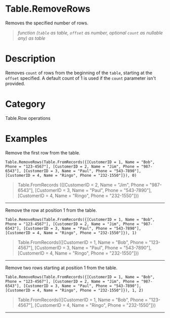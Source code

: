 ﻿# Table.RemoveRows
Removes the specified number of rows.
> _function (<code>table</code> as table, <code>offset</code> as number, optional <code>count</code> as nullable any) as table_
# Description 
Removes <code>count</code> of rows from the beginning of the <code>table</code>, starting at the <code>offset</code> specified. A default count of 1 is used if the <code>count</code> parameter isn't provided. 

# Category 
Table.Row operations
# Examples 
Remove the first row from the table.
```
Table.RemoveRows(Table.FromRecords({[CustomerID = 1, Name = "Bob", Phone = "123-4567"], [CustomerID = 2, Name = "Jim", Phone = "987-6543"], [CustomerID = 3, Name = "Paul", Phone = "543-7890"], [CustomerID = 4, Name = "Ringo", Phone = "232-1550"]}), 0)
```
> Table.FromRecords ({[CustomerID = 2, Name = "Jim", Phone = "987-6543"],  [CustomerID = 3, Name = "Paul", Phone = "543-7890"], [CustomerID = 4, Name = "Ringo", Phone = "232-1550"]})
***
Remove the row at position 1 from the table.
```
Table.RemoveRows(Table.FromRecords({[CustomerID = 1, Name = "Bob", Phone = "123-4567"], [CustomerID = 2, Name = "Jim", Phone = "987-6543"], [CustomerID = 3, Name = "Paul", Phone = "543-7890"], [CustomerID = 4, Name = "Ringo", Phone = "232-1550"]}), 1)
```
> Table.FromRecords({[CustomerID = 1, Name = "Bob", Phone = "123-4567"], [CustomerID = 3, Name = "Paul", Phone = "543-7890"], [CustomerID = 4, Name = "Ringo", Phone = "232-1550"]})
***
Remove two rows starting at position 1 from the table.
```
Table.RemoveRows(Table.FromRecords({[CustomerID = 1, Name = "Bob", Phone = "123-4567"], [CustomerID = 2, Name = "Jim", Phone = "987-6543"], [CustomerID = 3, Name = "Paul", Phone = "543-7890"], [CustomerID = 4, Name = "Ringo", Phone = "232-1550"]}), 1, 2)
```
> Table.FromRecords({[CustomerID = 1, Name = "Bob", Phone = "123-4567"], [CustomerID = 4, Name = "Ringo", Phone = "232-1550"]})
***
